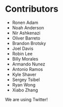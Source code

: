 Contributors
============
* Ronen Adam
* Noah Anderson
* Nir Ashkenazi
* Oliver Barreto
* Brandon Brotsky
* Joel Davis
* Robin Lee
* Billy Morales
* Armando Nunez
* Antonio Ramos
* Kyle Shaver
* Sergey Tsibel
* Ryan Wong
* Xiabo Zhang

We are using Twitter!